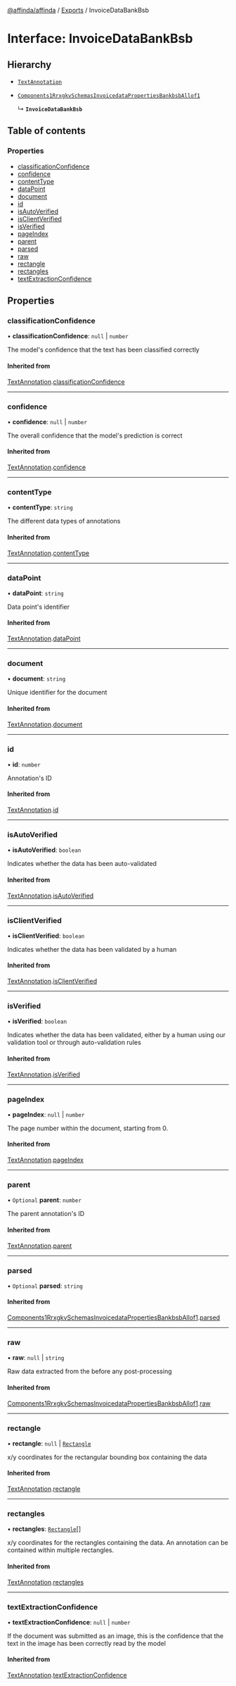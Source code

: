 [@affinda/affinda](../README.md) / [Exports](../modules.md) / InvoiceDataBankBsb

# Interface: InvoiceDataBankBsb

## Hierarchy

- [`TextAnnotation`](TextAnnotation.md)

- [`Components1RrxgkvSchemasInvoicedataPropertiesBankbsbAllof1`](Components1RrxgkvSchemasInvoicedataPropertiesBankbsbAllof1.md)

  ↳ **`InvoiceDataBankBsb`**

## Table of contents

### Properties

- [classificationConfidence](InvoiceDataBankBsb.md#classificationconfidence)
- [confidence](InvoiceDataBankBsb.md#confidence)
- [contentType](InvoiceDataBankBsb.md#contenttype)
- [dataPoint](InvoiceDataBankBsb.md#datapoint)
- [document](InvoiceDataBankBsb.md#document)
- [id](InvoiceDataBankBsb.md#id)
- [isAutoVerified](InvoiceDataBankBsb.md#isautoverified)
- [isClientVerified](InvoiceDataBankBsb.md#isclientverified)
- [isVerified](InvoiceDataBankBsb.md#isverified)
- [pageIndex](InvoiceDataBankBsb.md#pageindex)
- [parent](InvoiceDataBankBsb.md#parent)
- [parsed](InvoiceDataBankBsb.md#parsed)
- [raw](InvoiceDataBankBsb.md#raw)
- [rectangle](InvoiceDataBankBsb.md#rectangle)
- [rectangles](InvoiceDataBankBsb.md#rectangles)
- [textExtractionConfidence](InvoiceDataBankBsb.md#textextractionconfidence)

## Properties

### classificationConfidence

• **classificationConfidence**: ``null`` \| `number`

The model's confidence that the text has been classified correctly

#### Inherited from

[TextAnnotation](TextAnnotation.md).[classificationConfidence](TextAnnotation.md#classificationconfidence)

___

### confidence

• **confidence**: ``null`` \| `number`

The overall confidence that the model's prediction is correct

#### Inherited from

[TextAnnotation](TextAnnotation.md).[confidence](TextAnnotation.md#confidence)

___

### contentType

• **contentType**: `string`

The different data types of annotations

#### Inherited from

[TextAnnotation](TextAnnotation.md).[contentType](TextAnnotation.md#contenttype)

___

### dataPoint

• **dataPoint**: `string`

Data point's identifier

#### Inherited from

[TextAnnotation](TextAnnotation.md).[dataPoint](TextAnnotation.md#datapoint)

___

### document

• **document**: `string`

Unique identifier for the document

#### Inherited from

[TextAnnotation](TextAnnotation.md).[document](TextAnnotation.md#document)

___

### id

• **id**: `number`

Annotation's ID

#### Inherited from

[TextAnnotation](TextAnnotation.md).[id](TextAnnotation.md#id)

___

### isAutoVerified

• **isAutoVerified**: `boolean`

Indicates whether the data has been auto-validated

#### Inherited from

[TextAnnotation](TextAnnotation.md).[isAutoVerified](TextAnnotation.md#isautoverified)

___

### isClientVerified

• **isClientVerified**: `boolean`

Indicates whether the data has been validated by a human

#### Inherited from

[TextAnnotation](TextAnnotation.md).[isClientVerified](TextAnnotation.md#isclientverified)

___

### isVerified

• **isVerified**: `boolean`

Indicates whether the data has been validated, either by a human using our validation tool or through auto-validation rules

#### Inherited from

[TextAnnotation](TextAnnotation.md).[isVerified](TextAnnotation.md#isverified)

___

### pageIndex

• **pageIndex**: ``null`` \| `number`

The page number within the document, starting from 0.

#### Inherited from

[TextAnnotation](TextAnnotation.md).[pageIndex](TextAnnotation.md#pageindex)

___

### parent

• `Optional` **parent**: `number`

The parent annotation's ID

#### Inherited from

[TextAnnotation](TextAnnotation.md).[parent](TextAnnotation.md#parent)

___

### parsed

• `Optional` **parsed**: `string`

#### Inherited from

[Components1RrxgkvSchemasInvoicedataPropertiesBankbsbAllof1](Components1RrxgkvSchemasInvoicedataPropertiesBankbsbAllof1.md).[parsed](Components1RrxgkvSchemasInvoicedataPropertiesBankbsbAllof1.md#parsed)

___

### raw

• **raw**: ``null`` \| `string`

Raw data extracted from the before any post-processing

#### Inherited from

[Components1RrxgkvSchemasInvoicedataPropertiesBankbsbAllof1](Components1RrxgkvSchemasInvoicedataPropertiesBankbsbAllof1.md).[raw](Components1RrxgkvSchemasInvoicedataPropertiesBankbsbAllof1.md#raw)

___

### rectangle

• **rectangle**: ``null`` \| [`Rectangle`](Rectangle.md)

x/y coordinates for the rectangular bounding box containing the data

#### Inherited from

[TextAnnotation](TextAnnotation.md).[rectangle](TextAnnotation.md#rectangle)

___

### rectangles

• **rectangles**: [`Rectangle`](Rectangle.md)[]

x/y coordinates for the rectangles containing the data. An annotation can be contained within multiple rectangles.

#### Inherited from

[TextAnnotation](TextAnnotation.md).[rectangles](TextAnnotation.md#rectangles)

___

### textExtractionConfidence

• **textExtractionConfidence**: ``null`` \| `number`

If the document was submitted as an image, this is the confidence that the text in the image has been correctly read by the model

#### Inherited from

[TextAnnotation](TextAnnotation.md).[textExtractionConfidence](TextAnnotation.md#textextractionconfidence)
